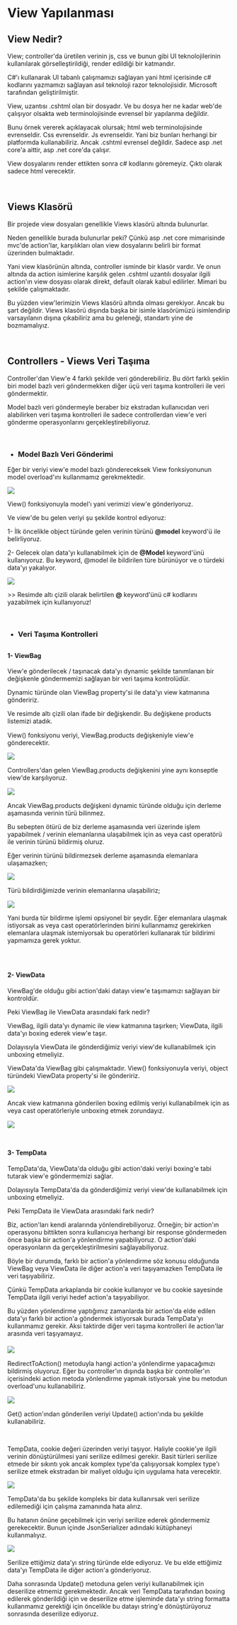 # View Yapılanması

## View Nedir?
<p>
View; controller'da üretilen verinin js, css ve bunun gibi UI teknolojilerinin kullanılarak görselleştirildiği, render edildiği bir katmandır. 
</p>
<p>
C#'ı kullanarak UI tabanlı çalışmamızı sağlayan yani html içerisinde c# kodlarını yazmamızı sağlayan asıl teknoloji razor teknolojisidir. Microsoft tarafından geliştirilmiştir.   
</p>
<p>
View, uzantısı .cshtml olan bir dosyadır. Ve bu dosya her ne kadar web'de çalışıyor olsakta web terminolojisinde evrensel bir yapılanma değildir. 
</p>
<p>
Bunu örnek vererek açıklayacak olursak; html web terminolojisinde evrenseldir. Css evrenseldir. Js evrenseldir. Yani biz bunları  herhangi bir platformda kullanabiliriz. Ancak .cshtml evrensel değildir. Sadece asp .net core'a aittir, asp .net core'da çalışır. 
</p>
<p>
View dosyalarını render ettikten sonra c# kodlarını göremeyiz. Çıktı olarak sadece html verecektir.    
</p>
<br>


## Views Klasörü
<p>
Bir projede view dosyaları genellikle Views klasörü altında bulunurlar.
</p>
<p>
Neden genellikle burada bulunurlar peki? Çünkü asp .net core mimarisinde mvc'de action'lar, karşılıkları olan view dosyalarını belirli bir format üzerinden bulmaktadır. 
</p>
<p>
Yani view klasörünün altında, controller isminde bir klasör vardır. Ve onun altında da action isimlerine karşılık gelen .cshtml uzantılı dosyalar ilgili action'ın view dosyası olarak direkt, default olarak kabul edilirler. Mimari bu şekilde çalışmaktadır.
</p>
<p>
Bu yüzden view'lerimizin Views klasörü altında olması gerekiyor. Ancak bu şart değildir. Views klasörü dışında başka bir isimle klasörümüzü isimlendirip varsayılanın dışına çıkabiliriz ama bu geleneği, standartı yine de bozmamalıyız. 
</p>
<br>

## Controllers - Views Veri Taşıma
<p>
Controller'dan View'e 4 farklı şekilde veri gönderebiliriz. Bu dört farklı şeklin biri model bazlı veri göndermekken diğer üçü veri taşıma kontrolleri ile veri göndermektir. 
</p>
<p>
Model bazlı veri göndermeyle beraber biz ekstradan kullanıcıdan veri alabilirken veri taşıma kontrolleri ile sadece controllerdan view'e veri gönderme operasyonlarını gerçekleştirebiliyoruz.
</p>
<br>

* ### Model Bazlı Veri Gönderimi
<p>
Eğer bir veriyi view'e model bazlı göndereceksek View fonksiyonunun model overload'ını kullanmamız gerekmektedir.
</p>
<img src="img/modelcontroller.png">
<p>
View() fonksiyonuyla model'ı yani verimizi view'e gönderiyoruz.
</p>
<p>
Ve view'de bu gelen veriyi şu şekilde kontrol ediyoruz: 
</p>
<p>
1- İlk öncelikle object türünde gelen verinin türünü <strong>@model</strong> keyword'ü ile belirliyoruz. 
</p>
<p>
2- Gelecek olan data'yı kullanabilmek için de <strong>@Model</strong> keyword'ünü kullanıyoruz. Bu keyword, @model ile bildirilen türe bürünüyor ve o türdeki data'yı yakalıyor.  
</p>
<img src="img/modelview.png">
<p>
>> Resimde altı çizili olarak belirtilen <strong>@</strong> keyword'ünü c# kodlarını yazabilmek için kullanıyoruz!
</p>
<br>


* ### Veri Taşıma Kontrolleri

<h4 style="margin-top:30px">
1- ViewBag 
</h4>
<p>
View'e gönderilecek / taşınacak data'yı dynamic şekilde tanımlanan bir değişkenle göndermemizi sağlayan bir veri taşıma kontrolüdür. 
</p>
<p>
Dynamic türünde olan ViewBag property'si ile data'yı view katmanına göndeririz.
</p>
<p style="margin-bottom:15px">
Ve resimde altı çizili olan ifade bir değişkendir. Bu değişkene products listemizi atadık. 
</p>
<p>
View() fonksiyonu veriyi, ViewBag.products değişkeniyle view'e gönderecektir.
</p>
<img src="img/viewbag.png">
<p style="margin:15px 0">
Controllers'dan gelen ViewBag.products değişkenini yine aynı konseptle view'de karşılıyoruz.
</p>
<img src="img/viewbag-view.png">
<p style="margin-top:15px">
Ancak ViewBag.products değişkeni dynamic türünde olduğu için derleme aşamasında verinin türü bilinmez. 
</p>
<p>
Bu sebepten ötürü de biz derleme aşamasında veri üzerinde işlem yapabilmek / verinin elemanlarına ulaşabilmek için as veya cast operatörü ile verinin türünü bildirmiş oluruz. 
</p>
<p>
Eğer verinin türünü bildirmezsek derleme aşamasında elemanlara ulaşamazken;
</p>
<img src="img/viewbag-view1.png">
<p style="margin:15px 0">
Türü bildirdiğimizde verinin elemanlarına ulaşabiliriz;
</p>
<img src="img/viewbag-view2.png">
<p>
Yani burda tür bildirme işlemi opsiyonel bir şeydir. Eğer elemanlara ulaşmak istiyorsak as veya cast operatörlerinden birini kullanmamız gerekirken elemanlara ulaşmak istemiyorsak bu operatörleri kullanarak tür bildirimi yapmamıza gerek yoktur.
</p><br>


<h4 style="margin-top:30px">
2- ViewData
</h4>
<p>
ViewBag'de olduğu gibi action'daki datayı view'e taşımamızı sağlayan bir kontroldür. 
</p>
<p>
Peki ViewBag ile ViewData arasındaki fark nedir?
</p>
<p>
ViewBag, ilgili data'yı dynamic ile view katmanına taşırken; ViewData, ilgili data'yı boxing ederek view'e  taşır.
</p>
<p>
Dolayısıyla ViewData ile gönderdiğimiz veriyi view'de kullanabilmek için unboxing etmeliyiz. 
</p>
<p>
ViewData'da ViewBag gibi çalışmaktadır. View() fonksiyonuyla veriyi, object türündeki ViewData property'si ile göndeririz.
</p>
<img src="img/viewdata.png">
<p style="margin:15px 0">
Ancak view katmanına gönderilen boxing edilmiş veriyi kullanabilmek için as veya cast operatörleriyle unboxing etmek zorundayız. 
</p>
<img src="img/viewdata-view.png">
<br><br>


<h4 style="margin-top:30px">
3- TempData
</h4>
<p>
TempData'da, ViewData'da olduğu gibi action'daki veriyi boxing'e tabi tutarak view'e göndermemizi sağlar.
</p>
<p>
Dolayısıyla TempData'da da gönderdiğimiz veriyi view'de kullanabilmek için unboxing etmeliyiz.
</p>
<p>
Peki TempData ile ViewData arasındaki fark nedir?
</p>
<p>
Biz, action'ları kendi aralarında yönlendirebiliyoruz. Örneğin; bir action'ın operasyonu bittikten sonra kullanıcıya herhangi bir response göndermeden önce başka bir action'a yönlendirme yapabiliyoruz. O action'daki operasyonların da gerçekleştirilmesini sağlayabiliyoruz. 
</p>
<p>
Böyle bir durumda, farklı bir action'a yönlendirme söz konusu olduğunda ViewBag veya ViewData ile diğer action'a veri taşıyamazken TempData ile veri taşıyabiliriz. 
</p>
<p>
Çünkü TempData arkaplanda bir cookie kullanıyor ve bu cookie sayesinde TempData ilgili veriyi hedef action'a taşıyabiliyor. 
</p>
<p style="margin-bottom:20px">
Bu yüzden yönlendirme yaptığımız zamanlarda bir action'da elde edilen data'yı farklı bir action'a göndermek istiyorsak burada TempData'yı kullanmamız gerekir. Aksi taktirde diğer veri taşıma kontrolleri ile action'lar arasında veri taşıyamayız.
</p>
<img src="img/tempdata.png">
<p style="margin:15px 0">
RedirectToAction() metoduyla hangi action'a yönlendirme yapacağımızı bildirmiş oluyoruz. Eğer bu controller'ın dışında başka bir controller'ın içerisindeki action metoda yönlendirme yapmak istiyorsak yine bu metodun overload'unu kullanabiliriz. 
</p>
<img src="img/tempdata-view.png">
<p style="margin-top:15px">
Get() action'ından gönderilen veriyi Update() action'ında bu şekilde kullanabiliriz.
</p>
<br>
<p>
TempData, cookie değeri üzerinden veriyi taşıyor. Haliyle cookie'ye ilgili verinin dönüştürülmesi yani serilize edilmesi  gerekir. Basit türleri serilize etmede bir sıkıntı yok ancak komplex type'da çalışıyorsak komplex type'ı serilize etmek ekstradan bir maliyet olduğu için uygulama hata verecektir.
</p>
<img src="img/tempdata-view1.png">
<p style="margin-top:15px">
TempData'da bu şekilde kompleks bir data kullanırsak veri serilize edilemediği için çalışma zamanında hata alırız.
</p>
<p>
Bu hatanın önüne geçebilmek için veriyi serilize ederek göndermemiz gerekecektir. Bunun içinde JsonSerializer adındaki kütüphaneyi kullanmalıyız. 
</p>
<img src="img/tempdata-view2.png">
<p style="margin-top:15px">
Serilize ettiğimiz data'yı string türünde elde ediyoruz. Ve bu elde ettiğimiz data'yı TempData ile diğer action'a gönderiyoruz.
</p>
<p>
Daha sonrasında Update() metoduna gelen veriyi kullanabilmek için deserilize etmemiz gerekmektedir. Ancak veri TempData tarafından boxing edilerek gönderildiği için ve deserilize etme işleminde data'yı string formatta kullanmamız gerektiği için öncelikle bu datayı string'e dönüştürüyoruz sonrasında deserilize ediyoruz.
</p>

